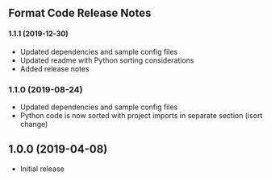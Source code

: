## Format Code Release Notes

#### 1.1.1 (2019-12-30)

- Updated dependencies and sample config files
- Updated readme with Python sorting considerations
- Added release notes

### 1.1.0 (2019-08-24)

- Updated dependencies and sample config files
- Python code is now sorted with project imports in separate section (isort change)

## 1.0.0 (2019-04-08)

- Initial release
